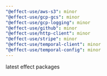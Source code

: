 ```yaml
---
"@effect-use/aws-s3": minor
"@effect-use/gcp-gcs": minor
"@effect-use/gcp-logging": minor
"@effect-use/github": minor
"@effect-use/http-client": minor
"@effect-use/stripe": minor
"@effect-use/temporal-client": minor
"@effect-use/temporal-config": minor
---
```


latest effect packages
